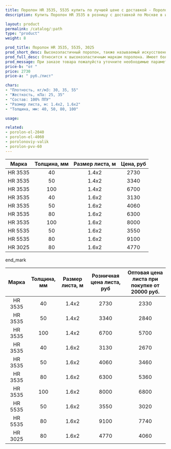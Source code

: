 ```yaml
---
title: Поролон HR 3535, 5535 купить по лучшей цене с доставкой - Поролоныч
description: Купить Поролон HR 3535 в розницу с доставкой по Москве в интернет-магазине Поролоныча.

layout: product
permalink: /catalog/:path
type: "product"
weight: 8

prod_title: Поролон HR 3535, 5535, 3025
prod_short_desc: Высокоэластичный поролон, также называемый искусственный латекс. В этом поролоне не остаются вмятины даже после длительной эксплуатации.
prod_full_desc: Относится к высокоэластичным маркам поролона. Имеет большое значение плотности и пониженное значение жесткости. HR-марки обладают высокой несущей способностью, повышенной комфортностью и высоким показателем восстанавливаемости. HR 3535 эффективно «работает» при низких и высоких нагрузках за счет ячеек разного размера. Эта особенность HR-марок способствует применению HR 3535 в мебели для людей разного веса.
prod_message: При заказе товара пожалуйста уточните необходимые параметры (толщина, размер листа и количество листов).
price-b: "от "
price: 2730
price-a: " руб./лист"

chars:
- "Плотность, кг/м3: 30, 35, 55"
- "Жесткость, кПа: 25, 35"
- "Состав: 100% ППУ"
- "Размер листа, м: 1.4x2, 1.6х2"
- "Толщина, мм: 40, 50, 80, 100"

usage:

related:
- porolon-el-2040
- porolon-el-4060
- porolonoviy-valik
- porolon-pvv-60
---
```

Марка | Толщина, мм | Размер листа, м | Цена, руб |
|:-----------:|:-----------:|:---------------:|:-------------------:|
HR 3535|40|1.4x2|2730
HR 3535|50|1.4x2|3340
HR 3535|100|1.4x2|6700
HR 3535|40|1.6x2|3130
HR 3535|50|1.6x2|4060
HR 3535|80|1.6x2|6300
HR 3535|100|1.6x2|8000
HR 5535|50|1.6x2|3550
HR 5535|80|1.6x2|9100
HR 3025|80|1.6x2|4770


end_mark

|Марка | Толщина, мм | Размер листа, м | Розничная цена листа, руб |  Оптовая цена листа при покупке от 20000 руб. |
|:-----------:|:-----------:|:---------------:|:-------------------:|:---------------------------:|
HR 3535|40|1.4x2|2730|2330
HR 3535|50|1.4x2|3340|2840
HR 3535|100|1.4x2|6700|5700
HR 3535|40|1.6x2|3130|2670
HR 3535|50|1.6x2|4060|3460
HR 3535|80|1.6x2|6300|5360
HR 3535|100|1.6x2|8000|6800
HR 5535|50|1.6x2|3550|3020
HR 5535|80|1.6x2|9100|7740
HR 3025|80|1.6x2|4770|4060